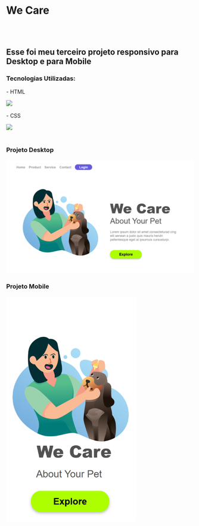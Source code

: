 <h1>We Care</h1>
<br>
<br>
<h2>Esse foi meu terceiro projeto responsivo para Desktop e para Mobile</h2>
<h3>Tecnologias Utilizadas:</h3>
<p>- HTML</p>
<img width="50px" src="https://github.com/user-attachments/assets/9cabfa1f-1688-4db0-b6f0-5e90b8725185"/>
<p>- CSS</p>
<img width="43px" src="https://github.com/user-attachments/assets/9605532b-7c87-4e3f-84a0-02a436e51661"/>

<br>
<br>
<h3>Projeto Desktop</h3>
<img width="900px" src="https://github.com/V1ctorVH/projeto-we-care/blob/master/img/We%20Care.png?raw=true"/>
<br>
<h3>Projeto Mobile</h3>
<img width="350px" src="https://github.com/V1ctorVH/projeto-we-care/blob/master/img/We%20Care%20Mobile.png?raw=true"/>

